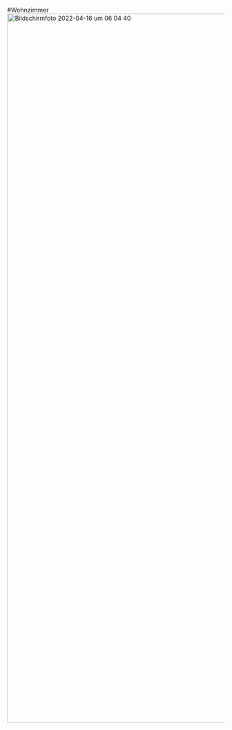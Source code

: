#Wohnzimmer
<img width="1642" alt="Bildschirmfoto 2022-04-16 um 06 04 40" src="https://user-images.githubusercontent.com/54147030/163660911-27092e50-05ff-44e1-85b8-70f1f8f95f32.png">
